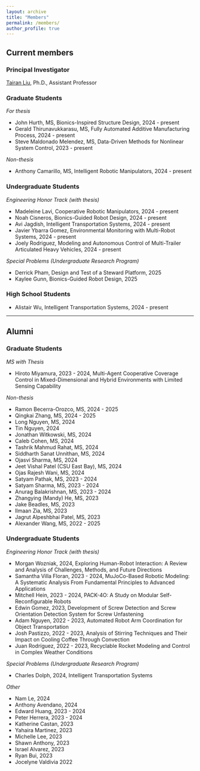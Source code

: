 ```yaml
---
layout: archive
title: "Members"
permalink: /members/
author_profile: true
---
```

## Current members

### Principal Investigator

[Tairan Liu](https://liutairan.github.io), Ph.D., Assistant Professor

### Graduate Students

*For thesis*

* John Hurth, MS, Bionics-Inspired Structure Design, 2024 - present
* Gerald Thirunavukkarasu, MS, Fully Automated Additive Manufacturing Process, 2024 - present
* Steve Maldonado Melendez, MS, Data-Driven Methods for Nonlinear System Control, 2023 - present

*Non-thesis*

* Anthony Camarillo, MS, Intelligent Robotic Manipulators, 2024 - present


### Undergraduate Students

*Engineering Honor Track (with thesis)*

* Madeleine Lavi, Cooperative Robotic Manipulators, 2024 - present
* Noah Cisneros, Bionics-Guided Robot Design, 2024 - present
* Avi Jagdish, Intelligent Transportation Systems, 2024 - present
* Javier Ybarra Gomez, Environmental Monitoring with Multi-Robot Systems, 2024 - present
* Joely Rodriguez, Modeling and Autonomous Control of Multi-Trailer Articulated Heavy Vehicles, 2024 - present

*Special Problems (Undergraduate Research Program)*

* Derrick Pham, Design and Test of a Steward Platform, 2025 
* Kaylee Gunn, Bionics-Guided Robot Design, 2025

### High School Students

* Alistair Wu, Intelligent Transportation Systems, 2024 - present


<!-- N/A -->

---

## Alumni

### Graduate Students
*MS with Thesis*
* Hiroto Miyamura, 2023 - 2024, Multi-Agent Cooperative Coverage Control in Mixed-Dimensional and Hybrid Environments with Limited Sensing Capability 

*Non-thesis*
* Ramon Becerra-Orozco, MS, 2024 - 2025
* Qingkai Zhang, MS, 2024 - 2025
* Long Nguyen, MS, 2024
* Tin Nguyen, 2024
* Jonathan Witkowski, MS, 2024
* Caleb Cohen, MS, 2024
* Tashrik Mahmud Rahat, MS, 2024
* Siddharth Sanat Unnithan, MS, 2024
* Ojasvi Sharma, MS, 2024
* Jeet Vishal Patel (CSU East Bay), MS, 2024
* Ojas Rajesh Wani, MS, 2024
* Satyam Pathak, MS, 2023 - 2024
* Satyam Sharma, MS, 2023 - 2024
* Anurag Balakrishnan, MS, 2023 - 2024
* Zhangying (Mandy) He, MS, 2023
* Jake Beadles, MS, 2023
* Ilmaan Zia, MS, 2023
* Jagrut Alpeshbhai Patel, MS, 2023
* Alexander Wang, MS, 2022 - 2025

### Undergraduate Students
*Engineering Honor Track (with thesis)*
* Morgan Wozniak, 2024, Exploring Human-Robot Interaction: A Review and Analysis of Challenges, Methods, and Future Directions
* Samantha Villa Floran, 2023 - 2024, MuJoCo-Based Robotic Modeling: A Systematic Analysis From Fundamental Principles to Advanced Applications
* Mitchell Hein, 2023 - 2024, PACK-4O: A Study on Modular Self-Reconfigurable Robots
* Edwin Gomez, 2023, Development of Screw Detection and Screw Orientation Detection System for Screw Unfastening
* Adam Nguyen, 2022 - 2023, Automated Robot Arm Coordination for Object Transportation
* Josh Pastizzo, 2022 - 2023, Analysis of Stirring Techniques and Their Impact on Cooling Coffee Through Convection
* Juan Rodríguez, 2022 - 2023, Recyclable Rocket Modeling and Control in Complex Weather Conditions

*Special Problems (Undergraduate Research Program)*

* Charles Dolph, 2024, Intelligent Transportation Systems


*Other*
* Nam Le, 2024
* Anthony Avendano, 2024
* Edward Huang, 2023 - 2024
* Peter Herrera, 2023 - 2024
* Katherine Castan, 2023
* Yahaira Martinez, 2023 
* Michelle Lee, 2023
* Shawn Anthony, 2023 
* Israel Alvarez, 2023
* Ryan Bui, 2023
* Jocelyne Valdivia 2022
